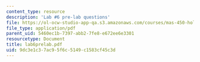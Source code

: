 ```yaml
---
content_type: resource
description: 'Lab #6 pre-lab questions'
file: https://ol-ocw-studio-app-qa.s3.amazonaws.com/courses/mas-450-holographic-imaging-spring-2003/9dc3e1c37ac95f6c5149c1583cf45c3d_lab6prelab.pdf
file_type: application/pdf
parent_uid: 5460ec1b-7397-abb2-7fe8-e672ee6e3301
resourcetype: Document
title: lab6prelab.pdf
uid: 9dc3e1c3-7ac9-5f6c-5149-c1583cf45c3d
---
```


